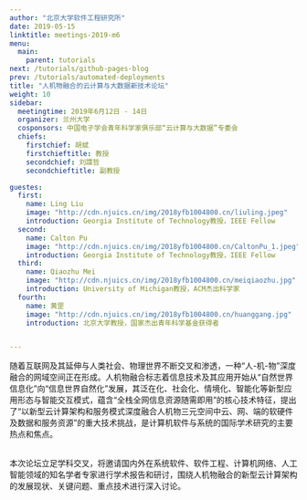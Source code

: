 ```yaml
---
author: "北京大学软件工程研究所"
date: 2019-05-15
linktitle: meetings-2019-m6
menu:
  main:
    parent: tutorials
next: /tutorials/github-pages-blog
prev: /tutorials/automated-deployments
title: "人机物融合的云计算与大数据新技术论坛"
weight: 10
sidebar:
  meetingtime: 2019年6月12日 - 14日
  organizer: 兰州大学
  cosponsors: 中国电子学会青年科学家俱乐部“云计算与大数据”专委会
  chiefs:
    firstchief: 胡斌
    firstchieftitle: 教授
    secondchief: 刘譞哲
    secondchieftitle: 副教授

guestes:
  first:
    name: Ling Liu
    image: "http://cdn.njuics.cn/img/2018yfb1004800.cn/liuling.jpeg"
    introduction: Georgia Institute of Technology教授，IEEE Fellow
  second:
    name: Calton Pu
    image: "http://cdn.njuics.cn/img/2018yfb1004800.cn/CaltonPu_1.jpeg"
    introduction: Georgia Institute of Technology教授，IEEE Fellow
  third:
    name: Qiaozhu Mei
    image: "http://cdn.njuics.cn/img/2018yfb1004800.cn/meiqiaozhu.jpg"
    introduction: University of Michigan教授，ACM杰出科学家
  fourth:
    name: 黄罡
    image: "http://cdn.njuics.cn/img/2018yfb1004800.cn/huanggang.jpg"
    introduction: 北京大学教授，国家杰出青年科学基金获得者


---
```

随着互联网及其延伸与人类社会、物理世界不断交叉和渗透，一种“人-机-物”深度融合的网域空间正在形成。人机物融合标志着信息技术及其应用开始从“自然世界信息化”向“信息世界自然化”发展，其泛在化、社会化、情境化、智能化等新型应用形态与智能交互模式，蕴含“全栈全网信息资源随需即用”的核心技术特征，提出了“以新型云计算架构和服务模式深度融合人机物三元空间中云、网、端的软硬件及数据和服务资源”的重大技术挑战，是计算机软件与系统的国际学术研究的主要热点和焦点。
<!--more-->
<br/>
本次论坛立足学科交叉，将邀请国内外在系统软件、软件工程、计算机网络、人工智能领域的知名学者专家进行学术报告和研讨，围绕人机物融合的新型云计算架构的发展现状、关键问题、重点技术进行深入讨论。